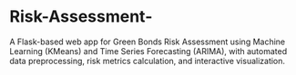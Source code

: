 # Risk-Assessment-
A Flask-based web app for Green Bonds Risk Assessment using Machine Learning (KMeans) and Time Series Forecasting (ARIMA), with automated data preprocessing, risk metrics calculation, and interactive visualization.

